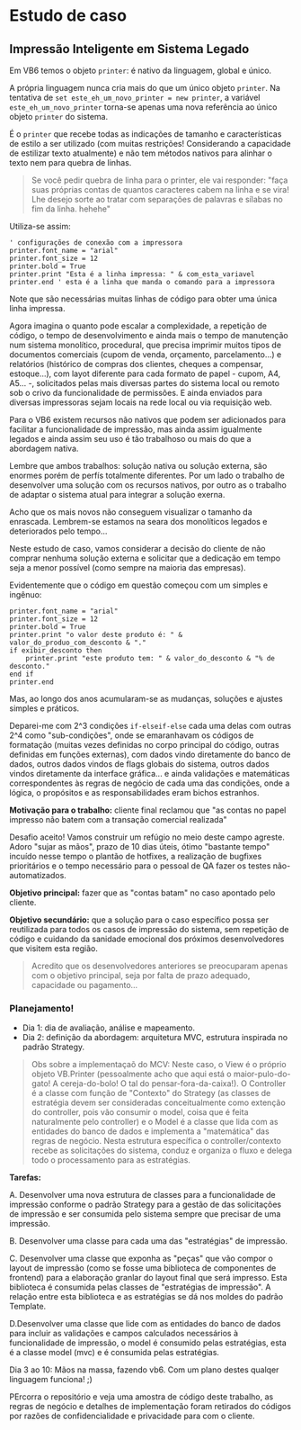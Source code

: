 # Estudo de caso

## Impressão Inteligente em Sistema Legado

Em VB6 temos o objeto `printer`: é nativo da linguagem, global e único.

A própria linguagem nunca cria mais do que um único objeto `printer`. Na tentativa de `set este_eh_um_novo_printer = new printer`, a variável `este_eh_um_novo_printer` torna-se apenas uma nova referência ao único objeto `printer` do sistema.

É o `printer` que recebe todas as indicações de tamanho e características de estilo a ser utilizado (com muitas restrições! Considerando a capacidade de estilizar texto atualmente) e não tem métodos nativos para alinhar o texto nem para quebra de linhas.

> Se você pedir quebra de linha para o printer, ele vai responder: "faça suas próprias contas de quantos caracteres cabem na linha e se vira! Lhe desejo sorte ao tratar com separações de palavras e sílabas no fim da linha. hehehe"

Utiliza-se assim:

```vb6
' configurações de conexão com a impressora
printer.font_name = "arial"
printer.font_size = 12
printer.bold = True
printer.print "Esta é a linha impressa: " & com_esta_variavel
printer.end ' esta é a linha que manda o comando para a impressora
```

Note que são necessárias muitas linhas de código para obter uma única linha impressa.

Agora imagina o quanto pode escalar a complexidade, a repetição de código, o tempo de desenvolvimento e ainda mais o tempo de manutenção num sistema monolítico, procedural, que precisa imprimir muitos tipos de documentos comerciais (cupom de venda, orçamento, parcelamento...) e relatórios (histórico de compras dos clientes, cheques a compensar, estoque...), com layot diferente para cada formato de papel - cupom, A4, A5... -, solicitados pelas mais diversas partes do sistema local ou remoto sob o crivo da funcionalidade de permissões. E ainda enviados para diversas impressoras sejam locais na rede local ou via requisição web.

Para o VB6 existem recursos não nativos que podem ser adicionados para facilitar a funcionalidade de impressão, mas ainda assim igualmente legados e ainda assim seu uso é tão trabalhoso ou mais do que a abordagem nativa.

Lembre que ambos trabalhos: solução nativa ou solução externa, são enormes porém de perfís totalmente diferentes. Por um lado o trabalho de desenvolver uma solução com os recursos nativos, por outro as o trabalho de adaptar o sistema atual para integrar a solução exerna.

Acho que os mais novos não conseguem visualizar o tamanho da enrascada. Lembrem-se estamos na seara dos monolíticos legados e deteriorados pelo tempo...

Neste estudo de caso, vamos considerar a decisão do cliente de não comprar nenhuma solução externa e solicitar que a dedicação em tempo seja a menor possível (como sempre na maioria das empresas).

Evidentemente que o código em questão começou com um simples e ingênuo:

```vb6
printer.font_name = "arial"
printer.font_size = 12
printer.bold = True
printer.print "o valor deste produto é: " & valor_do_produo_com_desconto & "."
if exibir_desconto then
	printer.print "este produto tem: " & valor_do_desconto & "% de desconto."
end if
printer.end
```

Mas, ao longo dos anos acumularam-se as mudanças, soluções e ajustes simples e práticos.

Deparei-me com 2^3 condições `if-elseif-else` cada uma delas com outras 2^4 como "sub-condições", onde se emaranhavam os códigos de formatação (muitas vezes definidas no corpo principal do código, outras definidas em funções externas), com dados vindo diretamente do banco de dados, outros dados vindos de flags globais do sistema, outros dados vindos diretamente da interface gráfica... e ainda validações e matemáticas correspondentes às regras de negócio de cada uma das condições, onde a lógica, o propósitos e as responsabilidades eram bichos estranhos.

**Motivação para o trabalho:** cliente final reclamou que "as contas no papel impresso não batem com a transação comercial realizada"

Desafio aceito! Vamos construir um refúgio no meio deste campo agreste. Adoro "sujar as mãos", prazo de 10 dias úteis, ótimo "bastante tempo" incuído nesse tempo o plantão de hotfixes, a realização de bugfixes prioritários e o tempo necessário para o pessoal de QA fazer os testes não-automatizados.

**Objetivo principal:** fazer que as "contas batam" no caso apontado pelo cliente.

**Objetivo secundário:** que a solução para o caso específico possa ser reutilizada para todos os casos de impressão do sistema, sem repetição de código e cuidando da sanidade emocional dos próximos desenvolvedores que visitem esta região.

> Acredito que os desenvolvedores anteriores se preocuparam apenas com o objetivo principal, seja por falta de prazo adequado, capacidade ou pagamento...

### Planejamento!

* Dia 1: dia de avaliação, análise e mapeamento.
* Dia 2: definição da abordagem: arquitetura MVC, estrutura inspirada no padrão Strategy.

> Obs sobre a implementaçaõ do MCV: Neste caso, o View é o próprio objeto VB.Printer (pessoalmente acho que aqui está o maior-pulo-do-gato! A cereja-do-bolo! O tal do pensar-fora-da-caixa!). O Controller é a classe com função de "Contexto" do Strategy (as classes de estratégia devem ser consideradas conceitualmente como extenção do controller, pois vão consumir o model, coisa que é feita naturalmente pelo controller) e o Model é a classe que lida com as entidades do banco de dados e implementa a "matemática" das regras de negócio. Nesta estrutura específica o controller/contexto recebe as solicitações do sistema, conduz e organiza o fluxo e delega todo o processamento para as estratégias.

**Tarefas:**

A. Desenvolver uma nova estrutura de classes para a funcionalidade de impressão conforme o padrão Strategy para a gestão de das solicitações de impressão e ser consumida pelo sistema sempre que precisar de uma impressão.
	
B. Desenvolver uma classe para cada uma das "estratégias" de impressão.
	
C. Desenvolver uma classe que exponha as "peças" que vão compor o layout de impressão (como se fosse uma biblioteca de componentes de frontend) para a elaboração granlar do layout final que será impresso. Esta biblioteca é consumida pelas classes de "estratégias de impressão". A relação entre esta biblioteca e as estratégias se dá nos moldes do padrão Template.
		
D.Desenvolver uma classe que lide com as entidades do banco de dados para incluir as validações e campos calculados necessários à funcionalidade de impressão, o model é consumido pelas estratégias, esta é a classe model (mvc) e é consumida pelas estratégias.
	
Dia 3 ao 10: Mãos na massa, fazendo vb6. Com um plano destes qualqer linguagem funciona! ;)

PErcorra o repositório e veja uma amostra de código deste trabalho, as regras de negócio e detalhes de implementação foram retirados do códigos por razões de confidencialidade e privacidade para com o cliente.
